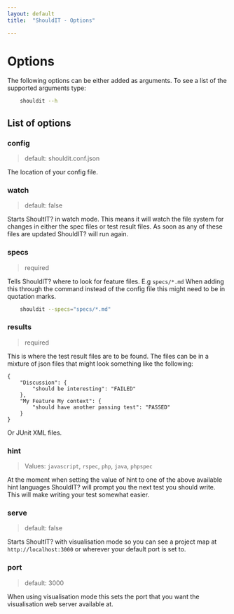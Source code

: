 ```yaml
---
layout: default
title:  "ShouldIT - Options"

---
```


# Options

The following options can be either added as arguments. To see a list of the supported arguments type:

```bash
    shouldit --h
```
## List of options

### config

> default: shouldit.conf.json

The location of your config file. 

### watch

> default: false

Starts ShoultIT? in watch mode. This means it will watch the file system for changes in either the spec files or test result files. As soon as any of these files are updated ShouldIT? will run again.

### specs

> required

Tells ShouldIT? where to look for feature files. E.g `specs/*.md` When adding this through the command instead of the config file this might need to be in quotation marks.

```bash
    shouldit --specs="specs/*.md"
```

### results

> required

This is where the test result files are to be found. The files can be in a mixture of json files that might look something like the following:

```
{
    "Discussion": {
        "should be interesting": "FAILED"
    },
    "My Feature My context": {
        "should have another passing test": "PASSED"
    }
}

```

Or JUnit XML files.

### hint

> Values: `javascript`, `rspec`, `php`, `java`, `phpspec`

At the moment when setting the value of hint to one of the above available hint languages ShouldIT? will prompt you the next test you should write. This will make writing your test somewhat easier.

### serve

> default: false

Starts ShoultIT? with visualisation mode so you can see a project map at `http://localhost:3000` or wherever your default port is set to.

### port

> default: 3000

When using visualisation mode this sets the port that you want the visualisation web server available at.
